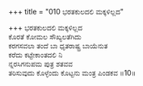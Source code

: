 +++
title = "010 ಭರತಕುಲದಲಿ ಮಕ್ಕಳಿಲ್ಲದ"

+++
ಭರತಕುಲದಲಿ ಮಕ್ಕಳಿಲ್ಲದ  
ಕೊರತೆ ಕೋಮಲ ಸೌಖ್ಯಲತೆಗಿದು  
ಕರಗಸವಲಾ ತಂದೆ ಬಾ ಧೃತರಾಷ್ಟ್ರ ಬಾಯೆನುತ   
ಕರೆದು ಕಟ್ಟೇಕಾಂತದಲಿ ನಿ  
ನ್ನರಸಿಗನುಪಮ ಪುತ್ರ ಶತವವ  
ತರಿಸುವುದು ಕೊಳ್ಳೆಂದು ಕೊಟ್ಟನು ಮಂತ್ರ ಪಿಂಡಕವ    ॥10॥